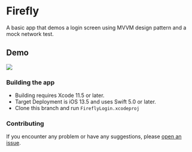 # Firefly

A basic app that demos a login screen using MVVM design pattern and a mock network test.

## Demo

![](FireflyLogin/ProjectDemo.gif)

### Building the app

- Building requires Xcode 11.5 or later.
- Target Deployment is iOS 13.5 and uses Swift 5.0 or later.
- Clone this branch and run `FireflyLogin.xcodeproj`


### Contributing

If you encounter any problem or have any suggestions, please [open an issue](https://github.com/rohanaurora/Firefly-Login/issues).

